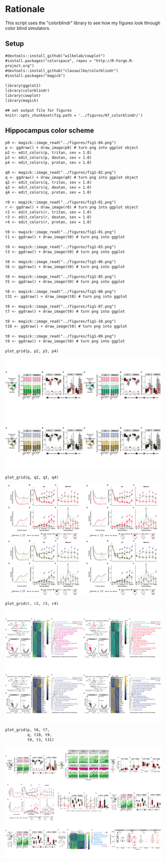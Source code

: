 Rationale
=========

This script uses the "colorblindr" library to see how my figures look
through color blind simulators.

Setup
-----

    #devtools::install_github("wilkelab/cowplot")
    #install.packages("colorspace", repos = "http://R-Forge.R-project.org")
    #devtools::install_github("clauswilke/colorblindr")
    #install.packages("magick")

    library(ggplot2)
    library(colorblindr)
    library(cowplot)
    library(magick)

    ## set output file for figures 
    knitr::opts_chunk$set(fig.path = '../figures/07_colorblindr/')

Hippocampus color scheme
------------------------

    p0 <- magick::image_read("../figures/fig1-04.png")
    p <- ggdraw() + draw_image(p0) # turn png into ggplot object
    p2 <- edit_colors(p, tritan, sev = 1.0)
    p3 <- edit_colors(p, deutan, sev = 1.0)
    p4 <- edit_colors(p, protan, sev = 1.0)

    q0 <- magick::image_read("../figures/fig1-02.png")
    q <- ggdraw() + draw_image(q0) # turn png into ggplot object
    q2 <- edit_colors(q, tritan, sev = 1.0)
    q3 <- edit_colors(q, deutan, sev = 1.0)
    q4 <- edit_colors(q, protan, sev = 1.0)

    r0 <- magick::image_read("../figures/fig3-01.png")
    r <- ggdraw() + draw_image(r0) # turn png into ggplot object
    r2 <- edit_colors(r, tritan, sev = 1.0)
    r3 <- edit_colors(r, deutan, sev = 1.0)
    r4 <- edit_colors(r, protan, sev = 1.0)

    t0 <- magick::image_read("../figures/fig1-01.png")
    t1 <- ggdraw() + draw_image(t0) # turn png into ggplot

    t0 <- magick::image_read("../figures/fig1-03.png")
    t3 <- ggdraw() + draw_image(t0) # turn png into ggplot

    t0 <- magick::image_read("../figures/fig1-06.png")
    t6 <- ggdraw() + draw_image(t0) # turn png into ggplot

    t0 <- magick::image_read("../figures/fig1-05.png")
    t5 <- ggdraw() + draw_image(t0) # turn png into ggplot

    t0 <- magick::image_read("../figures/fig1-08.png")
    t31 <- ggdraw() + draw_image(t0) # turn png into ggplot

    t0 <- magick::image_read("../figures/fig1-07.png")
    t7 <- ggdraw() + draw_image(t0) # turn png into ggplot

    t0 <- magick::image_read("../figures/fig1-10.png")
    t10 <- ggdraw() + draw_image(t0) # turn png into ggplot

    t0 <- magick::image_read("../figures/fig1-09.png")
    t9 <- ggdraw() + draw_image(t0) # turn png into ggplot

    plot_grid(p, p2, p3, p4)

![](../figures/07_colorblindr/colorblindr-1.png)

    plot_grid(q, q2, q3, q4)

![](../figures/07_colorblindr/colorblindr-2.png)

    plot_grid(r, r2, r3, r4)

![](../figures/07_colorblindr/colorblindr-3.png)

    plot_grid(p, t6, t7, 
              q, t10, t9,
              t9, t3, t31)

![](../figures/07_colorblindr/overview-1.png)

